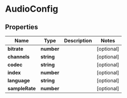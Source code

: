 
# AudioConfig

## Properties

Name | Type | Description | Notes
------------ | ------------- | ------------- | -------------
**bitrate** | **number** |  |  [optional]
**channels** | **string** |  |  [optional]
**codec** | **string** |  |  [optional]
**index** | **number** |  |  [optional]
**language** | **string** |  |  [optional]
**sampleRate** | **number** |  |  [optional]



